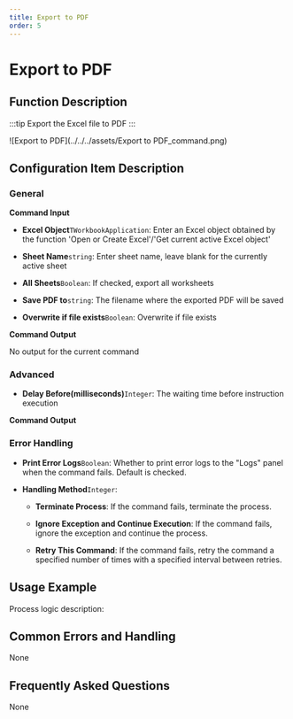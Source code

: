 ```yaml
---
title: Export to PDF
order: 5
---
```


# Export to PDF

## Function Description

:::tip 
Export the Excel file to PDF
:::

![Export to PDF](../../../assets/Export to PDF_command.png)

## Configuration Item Description

### General

**Command Input**

- **Excel Object**`TWorkbookApplication`: Enter an Excel object obtained by the function 'Open or Create Excel'/'Get current active Excel object'

- **Sheet Name**`string`: Enter sheet name, leave blank for the currently active sheet

- **All Sheets**`Boolean`: If checked, export all worksheets

- **Save PDF to**`string`: The filename where the exported PDF will be saved

- **Overwrite if file exists**`Boolean`: Overwrite if file exists


**Command Output**

No output for the current command

### Advanced

- **Delay Before(milliseconds)**`Integer`: The waiting time before instruction execution


**Command Output**

### Error Handling

- **Print Error Logs**`Boolean`: Whether to print error logs to the "Logs" panel when the command fails. Default is checked. 

- **Handling Method**`Integer`:

    - **Terminate Process**: If the command fails, terminate the process.

    - **Ignore Exception and Continue Execution**: If the command fails, ignore the exception and continue the process.

    - **Retry This Command**: If the command fails, retry the command a specified number of times with a specified interval between retries.

## Usage Example

Process logic description:

## Common Errors and Handling

None

## Frequently Asked Questions

None

